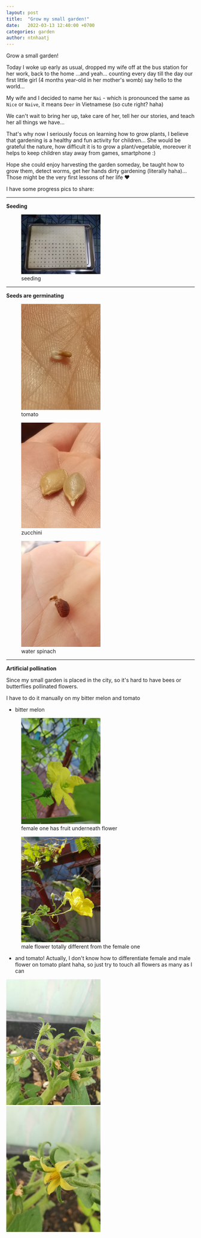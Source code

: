 ```yaml
---
layout: post
title:  "Grow my small garden!"
date:   2022-03-13 12:40:00 +0700
categories: garden
author: ntnhaatj
---
```


Grow a small garden!

Today I woke up early as usual, dropped my wife off at the bus station for her work, back to the home ...and yeah... counting every day till the day our first little girl (4 months year-old in her mother's womb) say hello to the world...

My wife and I decided to name her `Nai` - which is pronounced the same as `Nice` or `Naive`, it means `Deer` in Vietnamese (so cute right? haha)

We can't wait to bring her up, take care of her, tell her our stories, and teach her all things we have...

That's why now I seriously focus on learning how to grow plants, I believe that gardening is a healthy and fun activity for children... She would be grateful the nature, how difficult it is to grow a plant/vegetable, moreover it helps to keep children stay away from games, smartphone :)

Hope she could enjoy harvesting the garden someday, be taught how to grow them, detect worms, get her hands dirty gardening (literally haha)... Those might be the very first lessons of her life ❤️

I have some progress pics to share: 

---

**Seeding**

<figure>
    <img src="/images/20220313/seed.jpg" width="50%" height="50%">
    <figcaption>seeding</figcaption>
</figure>

---

**Seeds are germinating**

<figure>
    <img src="/images/20220313/tomato-seed.jpg" width="50%" height="50%">
    <figcaption>tomato</figcaption>
</figure>

<figure>
    <img src="/images/20220313/zucchini-seed.jpg" width="50%" height="50%">
    <figcaption>zucchini</figcaption>
</figure>

<figure>
    <img src="/images/20220313/water-spinach.jpg" width="50%" height="50%">
    <figcaption>water spinach</figcaption>
</figure>

---

**Artificial pollination**

Since my small garden is placed in the city, so it's hard to have bees or butterflies pollinated flowers.

I have to do it manually on my bitter melon and tomato

- bitter melon
<figure>
    <img src="/images/20220313/bittermelon-female-flower.jpg" width="50%" height="50%">
    <figcaption>female one has fruit underneath flower</figcaption>
</figure>

<figure>
    <img src="/images/20220313/bittermelon-male-flower.jpg" width="50%" height="50%">
    <figcaption>male flower totally different from the female one</figcaption>
</figure>

- and tomato! Actually, I don't know how to differentiate female and male flower on tomato plant haha, so just try to touch all flowers as many as I can

<img src="/images/20220313/tomato-flower.jpg" width="50%" height="50%">

<img src="/images/20220313/tomato-flower-1.jpg" width="50%" height="50%">